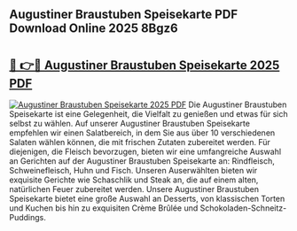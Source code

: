 ## Augustiner Braustuben Speisekarte PDF Download Online 2025 8Bgz6

# <h2><a href="http://gc7azf.nevu.top/?p=Augustiner+Braustuben+Speisekarte">🔗 👉🔴 Augustiner Braustuben Speisekarte 2025 PDF</a></h2>

[![Augustiner Braustuben Speisekarte 2025 PDF](https://i.imgur.com/dBaPXMq.png)](http://gc7azf.nevu.top/?p=Augustiner+Braustuben+Speisekarte)
Die Augustiner Braustuben Speisekarte ist eine Gelegenheit, die Vielfalt zu genießen und etwas für sich selbst zu wählen. Auf unserer Augustiner Braustuben Speisekarte empfehlen wir einen Salatbereich, in dem Sie aus über 10 verschiedenen Salaten wählen können, die mit frischen Zutaten zubereitet werden. Für diejenigen, die Fleisch bevorzugen, bieten wir eine umfangreiche Auswahl an Gerichten auf der Augustiner Braustuben Speisekarte an: Rindfleisch, Schweinefleisch, Huhn und Fisch. Unseren Auserwählten bieten wir exquisite Gerichte wie Schaschlik und Steak an, die auf einem alten, natürlichen Feuer zubereitet werden. Unsere Augustiner Braustuben Speisekarte bietet eine große Auswahl an Desserts, von klassischen Torten und Kuchen bis hin zu exquisiten Crème Brûlée und Schokoladen-Schneitz-Puddings.
